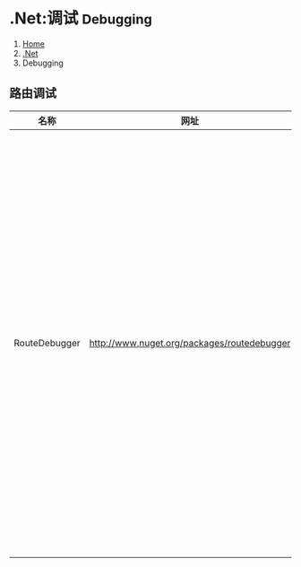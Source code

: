 # .Net:调试 <small>Debugging</small>

<ol class="breadcrumb"><li><a href="/">Home</a></li><li><a href="/dotnet/overview.md">.Net</a></li><li class="active">Debugging</li></ol>

## 路由调试
|名称|网址|说明|
|------|------|------|
|RouteDebugger|http://www.nuget.org/packages/routedebugger|在Asp.Net MVC程序中，路由(Route)是一个非常核心的概念，可以说是MVC程序的入口，因为每一个Http请求都要经过路由计算，然后匹配到相应的Controller和Action。通常我们的路由都会注册在Global.asax.cs文件中的RegisterRoutes方法中，路由会从上往下依次匹配，因此自定义的（优先级高）的路由需要放在默认（通用）路由的前面。但是，如何确保所有的路由都是正确的，或者是没有重复的呢？RouteDebug 与 RouteDebugger就是这样一个分析工具|

